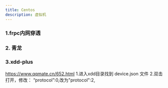```yaml
---
title: Centos
description: 虚拟机
---
```



### 1.frpc内网穿透
### 2. 青龙
### 3.xdd-plus

https://www.qqmate.cn/652.html
1.进入xdd目录找到 device.json 文件
2.双击打开，修改： “protocol”:0,改为"protocol":2,